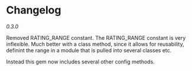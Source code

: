 # Changelog

*0.3.0*

Removed RATING_RANGE constant.
The RATING_RANGE constant is very inflexible. Much better with a class method, since it allows for reusability, definint the range in a module that is pulled into several classes etc.

Instead this gem now includes several other config methods.